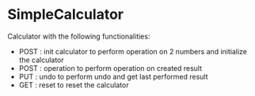 # SimpleCalculator

Calculator with the following functionalities:

- POST : init calculator to perform operation on 2 numbers and initialize the calculator
- POST : operation to perform operation on created result
- PUT : undo to perform undo and get last performed result
- GET : reset to reset the calculator
